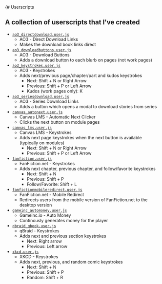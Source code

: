 {# Userscripts

## A collection of userscripts that I've created

- [`ao3_directdownload.user.js`](https://github.com/hkamran80/userscripts/raw/main/ao3_directdownload.user.js)
    - AO3 - Direct Download Links
    - Makes the download book links direct
- [`ao3_downloadbuttons.user.js`](https://github.com/hkamran80/userscripts/raw/main/ao3_downloadbuttons.user.js)
    - AO3 - Download Buttons
    - Adds a download button to each blurb on pages (not work pages)
- [`ao3_keystrokes.user.js`](https://github.com/hkamran80/userscripts/raw/main/ao3_keystrokes.user.js)
    - AO3 - Keystrokes
    - Adds next/previous page/chapter/part and kudos keystrokes
        - Next: Shift + N or Right Arrow
        - Previous: Shift + P or Left Arrow
        - Kudos (work pages only): K
- [`ao3_seriesdownload.user.js`](https://github.com/hkamran80/userscripts/raw/main/ao3_seriesdownload.user.js)
    - AO3 - Series Download Links
    - Adds a button which opens a modal to download stories from series
- [`canvas_autonext.user.js`](https://github.com/hkamran80/userscripts/raw/main/canvas_autonext.user.js)
    - Canvas LMS - Automatic Next Clicker
    - Clicks the next button on module pages
- [`canvas_lms.user.js`](https://github.com/hkamran80/userscripts/raw/main/canvas_lms.user.js)
    - Canvas LMS - Keystrokes
    - Adds next page keystrokes when the next button is available (typically on modules)
        - Next: Shift + N or Right Arrow
        - Previous: Shift + P or Left Arrow
- [`fanfiction.user.js`](https://github.com/hkamran80/userscripts/raw/main/fanfiction.user.js)
    - FanFiction.net - Keystrokes
    - Adds next chapter, previous chapter, and follow/favorite keystrokes
        - Next: Shift + N
        - Previous: Shift + P
        - Follow/Favorite: Shift + L
- [`fanfictionmobileredirect.user.js`](https://github.com/hkamran80/userscripts/raw/main/fanfictionmobileredirect.user.js)
    - FanFiction.net - Mobile Redirect
    - Redirects users from the mobile version of FanFiction.net to the desktop version
- [`gameinc_automoney.user.js`](https://github.com/hkamran80/userscripts/raw/main/gameinc_automoney.user.js)
    - Gameinc.io - Auto Money
    - Continously generates money for the player
- [`qbraid_qbook.user.js`](https://github.com/hkamran80/userscripts/raw/main/qbraid_qbook.user.js)
    - qBraid - Keystrokes
    - Adds next and previous section keystrokes
        - Next: Right arrow
        - Previous: Left arrow
- [`xkcd.user.js`](https://github.com/hkamran80/userscripts/raw/main/xkcd.user.js)
    - XKCD - Keystrokes
    - Adds next, previous, and random comic keystrokes
        - Next: Shift + N
        - Previous: Shift + P
        - Random: Shift + R
